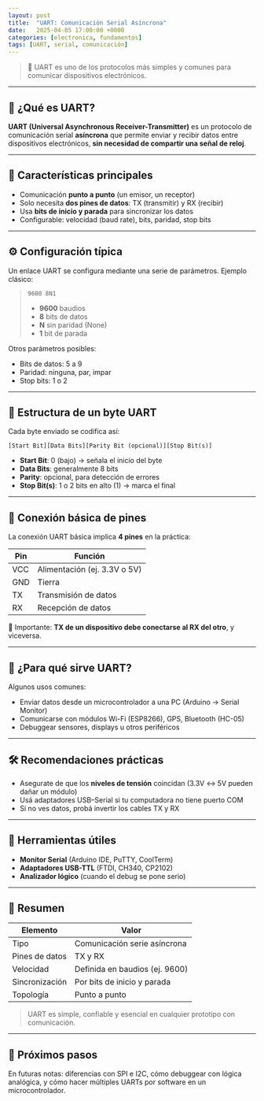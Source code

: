 ```yaml
---
layout: post
title:  "UART: Comunicación Serial Asíncrona"
date:   2025-04-05 17:00:00 +0000
categories: [electronica, fundamentos]
tags: [UART, serial, comunicación]
---
```


> 📡 UART es uno de los protocolos más simples y comunes para comunicar dispositivos electrónicos.

---

## 🔧 ¿Qué es UART?

**UART (Universal Asynchronous Receiver-Transmitter)** es un protocolo de comunicación serial **asíncrona** que permite enviar y recibir datos entre dispositivos electrónicos, **sin necesidad de compartir una señal de reloj**.

---

## 📌 Características principales

- Comunicación **punto a punto** (un emisor, un receptor)
- Solo necesita **dos pines de datos**: TX (transmitir) y RX (recibir)
- Usa **bits de inicio y parada** para sincronizar los datos
- Configurable: velocidad (baud rate), bits, paridad, stop bits

---

## ⚙️ Configuración típica

Un enlace UART se configura mediante una serie de parámetros. Ejemplo clásico:

> `9600 8N1`  
> - **9600** baudios  
> - **8** bits de datos  
> - **N** sin paridad (None)  
> - **1** bit de parada  

Otros parámetros posibles:
- Bits de datos: 5 a 9
- Paridad: ninguna, par, impar
- Stop bits: 1 o 2

---

## 🔄 Estructura de un byte UART

Cada byte enviado se codifica así:

```
[Start Bit][Data Bits][Parity Bit (opcional)][Stop Bit(s)]
```


- **Start Bit**: 0 (bajo) → señala el inicio del byte
- **Data Bits**: generalmente 8 bits
- **Parity**: opcional, para detección de errores
- **Stop Bit(s)**: 1 o 2 bits en alto (1) → marca el final

---

## 🧷 Conexión básica de pines

La conexión UART básica implica **4 pines** en la práctica:

| Pin | Función                      |
| --- | ---------------------------- |
| VCC | Alimentación (ej. 3.3V o 5V) |
| GND | Tierra                       |
| TX  | Transmisión de datos         |
| RX  | Recepción de datos           |

📌 Importante: **TX de un dispositivo debe conectarse al RX del otro**, y viceversa.

---

## 🧪 ¿Para qué sirve UART?

Algunos usos comunes:

- Enviar datos desde un microcontrolador a una PC (Arduino → Serial Monitor)
- Comunicarse con módulos Wi-Fi (ESP8266), GPS, Bluetooth (HC-05)
- Debuggear sensores, displays u otros periféricos

---

## 🛠️ Recomendaciones prácticas

- Asegurate de que los **niveles de tensión** coincidan (3.3V ↔ 5V pueden dañar un módulo)
- Usá adaptadores USB–Serial si tu computadora no tiene puerto COM
- Si no ves datos, probá invertir los cables TX y RX

---

## 🧰 Herramientas útiles

- **Monitor Serial** (Arduino IDE, PuTTY, CoolTerm)
- **Adaptadores USB-TTL** (FTDI, CH340, CP2102)
- **Analizador lógico** (cuando el debug se pone serio)

---

## 🧠 Resumen

| Elemento       | Valor                          |
| -------------- | ------------------------------ |
| Tipo           | Comunicación serie asíncrona   |
| Pines de datos | TX y RX                        |
| Velocidad      | Definida en baudios (ej. 9600) |
| Sincronización | Por bits de inicio y parada    |
| Topología      | Punto a punto                  |

> UART es simple, confiable y esencial en cualquier prototipo con comunicación.

---

## 📝 Próximos pasos

En futuras notas: diferencias con SPI e I2C, cómo debuggear con lógica analógica, y cómo hacer múltiples UARTs por software en un microcontrolador.

